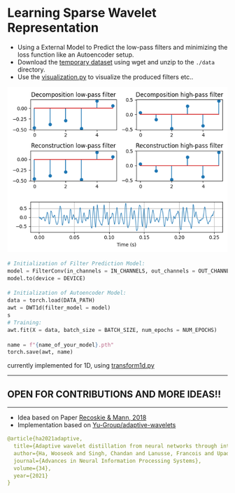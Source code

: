 # Learning Sparse Wavelet Representation

- Using a External Model to Predict the low-pass filters and minimizing the loss function like an Autoencoder setup.
- Download the [temporary dataset](https://drive.google.com/file/d/15TvzIC-kLzpb88xCt9dRFSTcPGJGo3F5/view?usp=drive_link) using wget and unzip to the `./data` directory.
- Use the [visualization.py](./visualization.py) to visualize the produced filters etc..

![Image](material/plots0.png)

```python
# Initialization of Filter Prediction Model:
model = FilterConv(in_channels = IN_CHANNELS, out_channels = OUT_CHANNELS)
model.to(device = DEVICE)

# Initialization of Autoencoder Model:
data = torch.load(DATA_PATH)
awt = DWT1d(filter_model = model)
s
# Training:
awt.fit(X = data, batch_size = BATCH_SIZE, num_epochs = NUM_EPOCHS)

name = f"{name_of_your_model}.pth"
torch.save(awt, name)
```
currently implemented for 1D, using [transform1d.py](./awave/transform1d.py)

---
## OPEN FOR CONTRIBUTIONS AND MORE IDEAS!!
---
- Idea based on Paper [Recoskie & Mann, 2018](https://www.google.com/url?sa=t&rct=j&q=&esrc=s&source=web&cd=&cad=rja&uact=8&ved=2ahUKEwjGy8SR5_WCAxXEa2wGHdlgCm8QFnoECAkQAw&url=https%3A%2F%2Farxiv.org%2Fpdf%2F1802.02961%23%3A~%3Atext%3DThe%2520learned%2520wavelets%2520are%2520shown%2Clearn%2520from%2520raw%2520audio%2520data.&usg=AOvVaw0TjVoVVJS3c4JWTkyR4SW4&opi=89978449)
- Implementation based on [Yu-Group/adaptive-wavelets](https://github.com/Yu-Group/adaptive-wavelets)
```yaml
@article{ha2021adaptive,
  title={Adaptive wavelet distillation from neural networks through interpretations},
  author={Ha, Wooseok and Singh, Chandan and Lanusse, Francois and Upadhyayula, Srigokul and Yu, Bin},
  journal={Advances in Neural Information Processing Systems},
  volume={34},
  year={2021}
}
```
